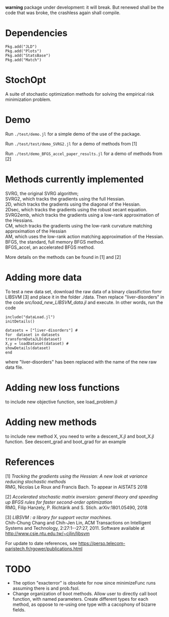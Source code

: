**warning** package under development: it will break. But renewed shall be the code that was broke, the crashless again shall compile.

# Dependencies

```
Pkg.add("JLD")
Pkg.add("Plots")
Pkg.add("StatsBase")
Pkg.add("Match")
```

# StochOpt
A suite of stochastic optimization methods for solving the empirical risk minimization problem.  <br>


# Demo
Run   ```./test/demo.jl``` for a simple demo of the use of the package.

Run
```./test/test/demo_SVRG2.jl```
for a demo of methods from [1]

Run
```./test/demo_BFGS_accel_paper_results.jl```
for a demo of methods from [2]

# Methods currently implemented 

SVRG, the original SVRG algorithm; <br>
SVRG2, which tracks the gradients using the full Hessian. <br>
2D, which tracks the gradients using the diagonal of the Hessian. <br>
2Dsec, which tracks the gradients using the robust secant equation. <br>
SVRG2emb, which tracks the gradients using a low-rank approximation of the Hessians. <br>
CM, which tracks the gradients using the low-rank curvature matching approximation of the Hessian <br>
AM, which uses the low-rank action matching approximation of the Hessian. <br>
BFGS, the standard, full memory BFGS method. <br>
BFGS_accel, an accelerated BFGS method. <br>

More details on the methods can be found in [1] and [2] <br>


# Adding more data
To test a new data set, download the raw data of a binary classifiction fomr LIBSVM [3] and place it in the folder ./data. 
Then replace "liver-disorders" in the code *src/load_new_LIBSVM_data.jl* and execute. In other words, run the code 

```
include("dataLoad.jl")
initDetails()

datasets = ["liver-disorders"] #  
for  dataset in datasets
transformDataJLD(dataset)
X,y = loadDataset(dataset) #
showDetails(dataset)
end
```
where "liver-disorders" has been replaced with the name of the new raw data file.

# Adding new loss functions
to include new objective function, see load_problem.jl

# Adding new methods
to include new method X, you need to write a descent_X.jl and boot_X.jl function. See descent_grad and boot_grad for an example

# References

[1]  *Tracking the gradients using the Hessian: A new look at variance reducing stochastic methods* <br>
RMG, Nicolas Le Roux and Francis Bach.
To appear in AISTATS 2018 

[2] *Accelerated stochastic matrix inversion: general theory and speeding up BFGS rules for faster second-order optimization* <br>
RMG, Filip Hanzely, P. Richtárik and S. Stich.
arXiv:1801.05490, 2018 

[3]  *LIBSVM : a library for support vector machines.* <br>
Chih-Chung Chang and Chih-Jen Lin, ACM Transactions on Intelligent Systems and Technology, 2:27:1--27:27, 2011. <bf>
  Software available at http://www.csie.ntu.edu.tw/~cjlin/libsvm 

For update to date references, see https://perso.telecom-paristech.fr/rgower/publications.html

# TODO
* The option "exacterror" is obsolete for now since minimizeFunc runs assuming there is and prob.fsol.
* Change organization of boot methods. Allow user to directly call boot function, with named parameters. Create different types for each method, as oppose to re-using one type with a cacophony of bizarre fields. 

